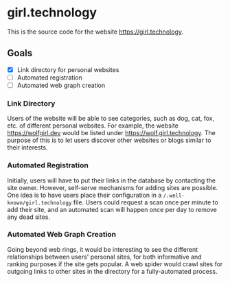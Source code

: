 # girl.technology

This is the source code for the website <https://girl.technology>.

## Goals
* [x] Link directory for personal websites
* [ ] Automated registration
* [ ] Automated web graph creation

### Link Directory
Users of the website will be able to see categories, such as dog, cat, fox,
etc. of different personal websites. For example, the website
<https://wolfgirl.dev> would be listed under <https://wolf.girl.technology>.
The purpose of this is to let users discover other websites or blogs similar to
their interests.

### Automated Registration
Initially, users will have to put their links in the database by contacting the
site owner. However, self-serve mechanisms for adding sites are possible. One
idea is to have users place their configuration in a
`/.well-known/girl.technology` file. Users could request a scan once per
minute to add their site, and an automated scan will happen once per day to
remove any dead sites.

### Automated Web Graph Creation
Going beyond web rings, it would be interesting to see the different
relationships between users' personal sites, for both informative and ranking
purposes if the site gets popular. A web spider would crawl sites for outgoing
links to other sites in the directory for a fully-automated process.
